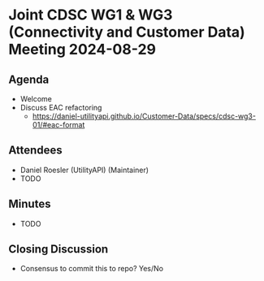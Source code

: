 # Joint CDSC WG1 & WG3 (Connectivity and Customer Data) Meeting 2024-08-29

## Agenda
* Welcome
* Discuss EAC refactoring
    * https://daniel-utilityapi.github.io/Customer-Data/specs/cdsc-wg3-01/#eac-format

## Attendees
* Daniel Roesler (UtilityAPI) (Maintainer)
* TODO

## Minutes
* TODO

## Closing Discussion
* Consensus to commit this to repo? Yes/No

